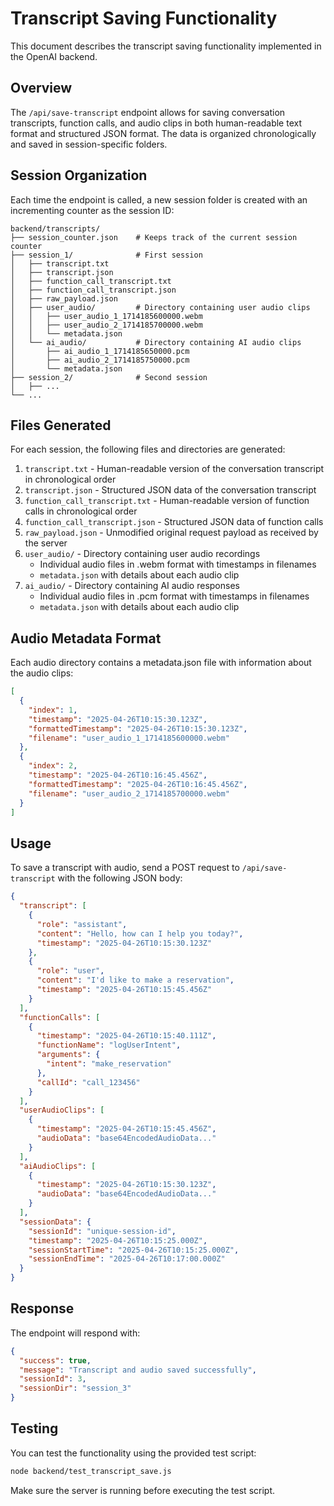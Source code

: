 # Transcript Saving Functionality

This document describes the transcript saving functionality implemented in the OpenAI backend.

## Overview

The `/api/save-transcript` endpoint allows for saving conversation transcripts, function calls, and audio clips in both human-readable text format and structured JSON format. The data is organized chronologically and saved in session-specific folders.

## Session Organization

Each time the endpoint is called, a new session folder is created with an incrementing counter as the session ID:

```
backend/transcripts/
├── session_counter.json    # Keeps track of the current session counter
├── session_1/              # First session
│   ├── transcript.txt
│   ├── transcript.json
│   ├── function_call_transcript.txt
│   ├── function_call_transcript.json
│   ├── raw_payload.json
│   ├── user_audio/         # Directory containing user audio clips
│   │   ├── user_audio_1_1714185600000.webm
│   │   ├── user_audio_2_1714185700000.webm
│   │   └── metadata.json
│   └── ai_audio/           # Directory containing AI audio clips
│       ├── ai_audio_1_1714185650000.pcm
│       ├── ai_audio_2_1714185750000.pcm
│       └── metadata.json
├── session_2/              # Second session
│   ├── ...
└── ...
```

## Files Generated

For each session, the following files and directories are generated:

1. `transcript.txt` - Human-readable version of the conversation transcript in chronological order
2. `transcript.json` - Structured JSON data of the conversation transcript
3. `function_call_transcript.txt` - Human-readable version of function calls in chronological order
4. `function_call_transcript.json` - Structured JSON data of function calls
5. `raw_payload.json` - Unmodified original request payload as received by the server
6. `user_audio/` - Directory containing user audio recordings
   - Individual audio files in .webm format with timestamps in filenames
   - `metadata.json` with details about each audio clip
7. `ai_audio/` - Directory containing AI audio responses
   - Individual audio files in .pcm format with timestamps in filenames
   - `metadata.json` with details about each audio clip

## Audio Metadata Format

Each audio directory contains a metadata.json file with information about the audio clips:

```json
[
  {
    "index": 1,
    "timestamp": "2025-04-26T10:15:30.123Z",
    "formattedTimestamp": "2025-04-26T10:15:30.123Z",
    "filename": "user_audio_1_1714185600000.webm"
  },
  {
    "index": 2,
    "timestamp": "2025-04-26T10:16:45.456Z",
    "formattedTimestamp": "2025-04-26T10:16:45.456Z", 
    "filename": "user_audio_2_1714185700000.webm"
  }
]
```

## Usage

To save a transcript with audio, send a POST request to `/api/save-transcript` with the following JSON body:

```json
{
  "transcript": [
    {
      "role": "assistant",
      "content": "Hello, how can I help you today?",
      "timestamp": "2025-04-26T10:15:30.123Z"
    },
    {
      "role": "user",
      "content": "I'd like to make a reservation",
      "timestamp": "2025-04-26T10:15:45.456Z"
    }
  ],
  "functionCalls": [
    {
      "timestamp": "2025-04-26T10:15:40.111Z",
      "functionName": "logUserIntent",
      "arguments": {
        "intent": "make_reservation"
      },
      "callId": "call_123456"
    }
  ],
  "userAudioClips": [
    {
      "timestamp": "2025-04-26T10:15:45.456Z",
      "audioData": "base64EncodedAudioData..."
    }
  ],
  "aiAudioClips": [
    {
      "timestamp": "2025-04-26T10:15:30.123Z",
      "audioData": "base64EncodedAudioData..."
    }
  ],
  "sessionData": {
    "sessionId": "unique-session-id",
    "timestamp": "2025-04-26T10:15:25.000Z",
    "sessionStartTime": "2025-04-26T10:15:25.000Z",
    "sessionEndTime": "2025-04-26T10:17:00.000Z"
  }
}
```

## Response

The endpoint will respond with:

```json
{
  "success": true,
  "message": "Transcript and audio saved successfully",
  "sessionId": 3,
  "sessionDir": "session_3"
}
```

## Testing

You can test the functionality using the provided test script:

```bash
node backend/test_transcript_save.js
```

Make sure the server is running before executing the test script. 